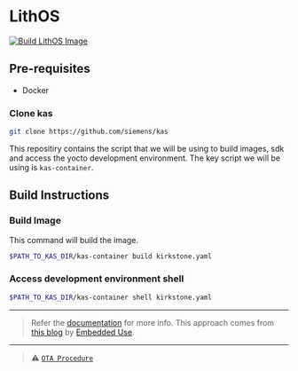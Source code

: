 # LithOS

[![Build LithOS Image](https://github.com/TechnocultureResearch/LithOS/actions/workflows/buildImage.yml/badge.svg?branch=kirkstone)](https://github.com/TechnocultureResearch/LithOS/actions/workflows/buildImage.yml)

## Pre-requisites

- Docker

### Clone kas

```sh
git clone https://github.com/siemens/kas
```

This repositiry contains the script that we will be using to build images, sdk and access the yocto development environment. The key script we will be using is `kas-container`.

## Build Instructions

### Build Image

This command will build the image.

```sh
$PATH_TO_KAS_DIR/kas-container build kirkstone.yaml
```

### Access development environment shell

```sh
$PATH_TO_KAS_DIR/kas-container shell kirkstone.yaml
```

---

> Refer the [documentation](https://kas.readthedocs.io/en/latest/) for more info.
> This approach comes from [this blog](https://embeddeduse.com/2022/06/24/setting-up-yocto-projects-with-kas/) by [Embedded Use](https://embeddeduse.com).

---

> ⚠️ [`OTA Procedure`](./OTA.md)
